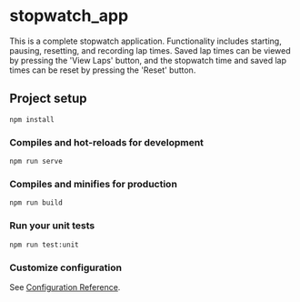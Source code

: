 # stopwatch_app

This is a complete stopwatch application. Functionality includes starting, pausing, resetting, and recording lap times. Saved lap times can be viewed by pressing the 'View Laps' button, and the stopwatch time and saved lap times can be reset by pressing the 'Reset' button.

## Project setup
```
npm install
```

### Compiles and hot-reloads for development
```
npm run serve
```

### Compiles and minifies for production
```
npm run build
```

### Run your unit tests
```
npm run test:unit
```

### Customize configuration
See [Configuration Reference](https://cli.vuejs.org/config/).
